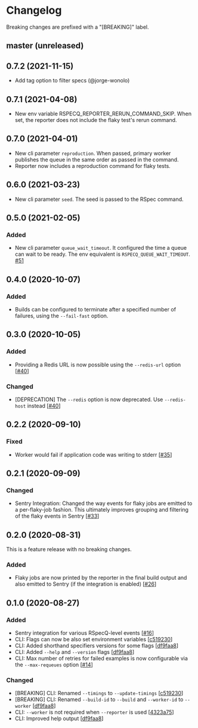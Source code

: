 # Changelog

Breaking changes are prefixed with a "[BREAKING]" label.

## master (unreleased)

## 0.7.2 (2021-11-15)

- Add tag option to filter specs (@jorge-wonolo)

## 0.7.1 (2021-04-08)

- New env variable RSPECQ_REPORTER_RERUN_COMMAND_SKIP. When set, the reporter
  does not include the flaky test's rerun command.

## 0.7.0 (2021-04-01)

- New cli parameter `reproduction`.
  When passed, primary worker publishes the queue in the same order as passed
  in the command.
- Reporter now includes a reproduction command for flaky tests.

## 0.6.0 (2021-03-23)

- New cli parameter `seed`.
  The seed is passed to the RSpec command.

## 0.5.0 (2021-02-05)

### Added

- New cli parameter `queue_wait_timeout`.
  It configured the time a queue can wait to be ready. The env equivalent
  is `RSPECQ_QUEUE_WAIT_TIMEOUT`. [#51](https://github.com/skroutz/rspecq/pull/51)

## 0.4.0 (2020-10-07)

### Added

- Builds can be configured to terminate after a specified number of failures,
  using the `--fail-fast` option.


## 0.3.0 (2020-10-05)

### Added

- Providing a Redis URL is now possible using the `--redis-url` option
  [[#40](https://github.com/skroutz/rspecq/pull/40)]

### Changed

- [DEPRECATION] The `--redis` option is now deprecated. Use `--redis-host`
  instead [[#40](https://github.com/skroutz/rspecq/pull/40)]

## 0.2.2 (2020-09-10)

### Fixed
- Worker would fail if application code was writing to stderr
 [[#35](https://github.com/skroutz/rspecq/pull/35)]

## 0.2.1 (2020-09-09)

### Changed

- Sentry Integration: Changed the way events for flaky jobs are emitted to a
  per-flaky-job fashion. This ultimately improves grouping and filtering of the
  flaky events in Sentry [[#33](https://github.com/skroutz/rspecq/pull/33)]


## 0.2.0 (2020-08-31)

This is a feature release with no breaking changes.

### Added

- Flaky jobs are now printed by the reporter in the final build output and also
  emitted to Sentry (if the integration is enabled) [[#26](https://github.com/skroutz/rspecq/pull/26)]

## 0.1.0 (2020-08-27)

### Added

- Sentry integration for various RSpecQ-level events [[#16](https://github.com/skroutz/rspecq/pull/16)]
- CLI: Flags can now be also set environment variables [[c519230](https://github.com/skroutz/rspecq/commit/c5192303e229f361e8ac86ae449b4ea84d42e022)]
- CLI: Added shorthand specifiers versions for some flags [[df9faa8](https://github.com/skroutz/rspecq/commit/df9faa8ec6721af8357cfee4de6a2fe7b32070fc)]
- CLI: Added `--help` and `--version` flags [[df9faa8](https://github.com/skroutz/rspecq/commit/df9faa8ec6721af8357cfee4de6a2fe7b32070fc)]
- CLI: Max number of retries for failed examples is now configurable via the `--max-requeues` option [[#14](https://github.com/skroutz/rspecq/pull/14)]

### Changed

- [BREAKING] CLI: Renamed `--timings` to `--update-timings` [[c519230](https://github.com/skroutz/rspecq/commit/c5192303e229f361e8ac86ae449b4ea84d42e022)]
- [BREAKING] CLI: Renamed `--build-id` to `--build` and `--worker-id` to `--worker` [[df9faa8](https://github.com/skroutz/rspecq/commit/df9faa8ec6721af8357cfee4de6a2fe7b32070fc)]
- CLI: `--worker` is not required when `--reporter` is used [[4323a75](https://github.com/skroutz/rspecq/commit/4323a75ca357274069d02ba9fb51cdebb04e0be4)]
- CLI: Improved help output [[df9faa8](https://github.com/skroutz/rspecq/commit/df9faa8ec6721af8357cfee4de6a2fe7b32070fc)]
